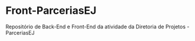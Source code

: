 # Front-ParceriasEJ

Repositório de Back-End e Front-End da atividade da Diretoria de Projetos - ParceriasEJ
